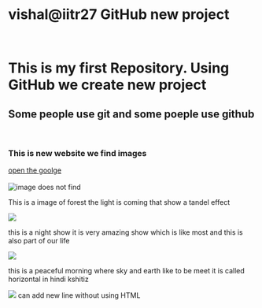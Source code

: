# vishal@iitr27 GitHub new project
<Br>
<h1>This is my first Repository.
Using GitHub we create new project </h1>
<h2>Some people use git and some poeple use github
</h2>
<Br>
<h3>This is new website we find images </h3>
<a href="https://www.google.com/">open the goolge</a><Br>
<Br>
 <img src="https://picsum.photos/200" alt="image does not find"> 
 <p>This is a image of forest the light is coming that show a tandel effect </p>
<img src="https://source.unsplash.com/random/200x200?sig=1" />
<p>this is a night show it is very amazing show which is like most and this is also part of our life </p>
<img src="https://source.unsplash.com/random/200x200?sig=2" />
<p>this is a peaceful morning where sky and earth like to be meet it is called horizontal in hindi kshitiz </p>
<img src="https://source.unsplash.com/random/200x200?sig=3" />
can add new line without using HTML 
